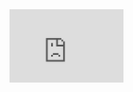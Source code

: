 <iframe src="https://docs.google.com/forms/d/e/1FAIpQLSffhmszYNhxENU1DxVpTjR159mMGipUMmw0CsMMqd4-1RhpYg/viewform?embedded=true" width="200" height="130" frameborder="0" marginheight="0" marginwidth="0">Wird geladen...</iframe>
